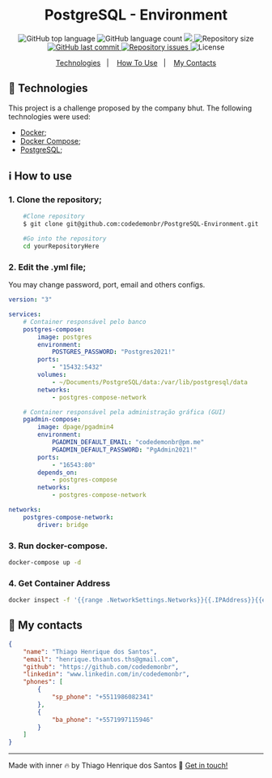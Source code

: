 <h1 align="center">
    PostgreSQL - Environment
</h1>
<p align="center">
  <img alt="GitHub top language" src="https://img.shields.io/github/languages/top/codedemonbr/PostgreSQL-Environment">

  <img alt="GitHub language count" src="https://img.shields.io/github/languages/count/codedemonbr/PostgreSQL-Environment">

  <a href="https://www.codacy.com/gh/codedemonbr/PostgreSQL-Environment/dashboard?utm_source=github.com&amp;utm_medium=referral&amp;utm_content=codedemonbr/PostgreSQL-Environment&amp;utm_campaign=Badge_Grade">
    <img src="https://app.codacy.com/project/badge/Grade/1f8b30a499ce412f98fa085a579998f5"/>
  </a>

  <img alt="Repository size" src="https://img.shields.io/github/repo-size/codedemonbr/PostgreSQL-Environment">

  <a href="https://github.com/codedemonbr/PostgreSQL-Environment/commits/master">
    <img alt="GitHub last commit" src="https://img.shields.io/github/last-commit/codedemonbr/PostgreSQL-Environment">
  </a>

  <a href="https://github.com/codedemonbr/PostgreSQL-Environment/issues">
    <img alt="Repository issues" src="https://img.shields.io/github/issues/codedemonbr/PostgreSQL-Environment">
  </a>

  <img alt="License" src="https://img.shields.io/github/license/codedemonbr/PostgreSQL-Environment">
</p>

<!-- Index -->

<p align="center">
  <a href="#rocket-technologies">Technologies</a>&nbsp;&nbsp;&nbsp;|&nbsp;&nbsp;&nbsp;
  <a href="#information_source-how-to-use">How To Use</a>&nbsp;&nbsp;&nbsp;|&nbsp;&nbsp;&nbsp;
  <a href="#card_index-my-contacts">My Contacts</a>
</p>

## :rocket: Technologies

This project is a challenge proposed by the company bhut. The following technologies were used:

-   [Docker](https://nodejs.org/en/);
-   [Docker Compose](https://www.npmjs.com/package/bcrypt);
-   [PostgreSQL](https://www.postgresql.org/);

## :information_source: How to use

### 1. Clone the repository;

```bash
    #Clone repository
    $ git clone git@github.com:codedemonbr/PostgreSQL-Environment.git

    #Go into the repository
    cd yourRepositoryHere

```

### 2. Edit the .yml file;

You may change password, port, email and others configs.

```yaml
version: "3"

services:
    # Container responsável pelo banco
    postgres-compose:
        image: postgres
        environment:
            POSTGRES_PASSWORD: "Postgres2021!"
        ports:
            - "15432:5432"
        volumes:
            - ~/Documents/PostgreSQL/data:/var/lib/postgresql/data
        networks:
            - postgres-compose-network

    # Container responsável pela administração gráfica (GUI)
    pgadmin-compose:
        image: dpage/pgadmin4
        environment:
            PGADMIN_DEFAULT_EMAIL: "codedemonbr@pm.me"
            PGADMIN_DEFAULT_PASSWORD: "PgAdmin2021!"
        ports:
            - "16543:80"
        depends_on:
            - postgres-compose
        networks:
            - postgres-compose-network

networks:
    postgres-compose-network:
        driver: bridge
```

### 3. Run docker-compose.

```zsh
docker-compose up -d
```

### 4. Get Container Address

```bash
docker inspect -f '{{range .NetworkSettings.Networks}}{{.IPAddress}}{{end}}' id_or_container_name

```

## :card_index: My contacts

```json
{
    "name": "Thiago Henrique dos Santos",
    "email": "henrique.thsantos.ths@gmail.com",
    "github": "https://github.com/codedemonbr",
    "linkedin": "www.linkedin.com/in/codedemonbr",
    "phones": [
        {
            "sp_phone": "+5511986082341"
        },
        {
            "ba_phone": "+5571997115946"
        }
    ]
}
```

---

Made with inner :fire: by Thiago Henrique dos Santos :wave: [Get in touch!](www.linkedin.com/in/codedemonbr)

[nodejs]: https://nodejs.org/
